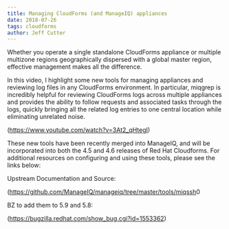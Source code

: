 ```yaml
---
title: Managing CloudForms (and ManageIQ) appliances 
date: 2018-07-26
tags: cloudforms
author: Jeff Cutter
---
```


Whether you operate a single standalone CloudForms appliance or multiple multizone regions geographically dispersed with a global master region, effective management makes all the difference.  

In this video, I highlight some new tools for managing appliances and reviewing log files in any CloudForms environment. In particular, miqgrep is incredibly helpful for reviewing CloudForms logs across multiple appliances and provides the ability to follow requests and associated tasks through the logs, quickly bringing all the related log entries to one central location while eliminating unrelated noise.

(<https://www.youtube.com/watch?v=3At2_qHtegI>)

These new tools have been recently merged into ManageIQ, and will be incorporated into both the 4.5 and 4.6 releases of Red Hat Cloudforms. For additional resources on configuring and using these tools, please see the links below:
  
Upstream Documentation and Source:

(<https://github.com/ManageIQ/manageiq/tree/master/tools/miqssh>0

BZ to add them to 5.9 and 5.8:

(<https://bugzilla.redhat.com/show_bug.cgi?id=1553362>)
